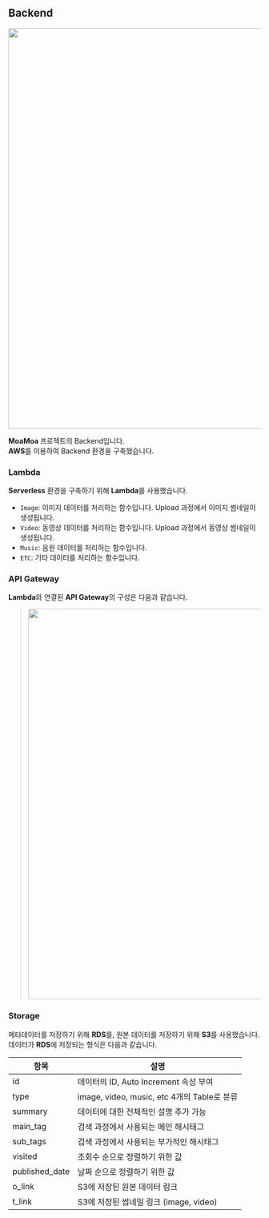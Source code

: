 ## Backend
<img title="Backend" alt="" src="https://user-images.githubusercontent.com/20378368/121104099-4370f000-c83c-11eb-997a-4f23d8e200a6.png" width="800"/>  

**MoaMoa** 프로젝트의 Backend입니다.  
**AWS**를 이용하여 Backend 환경을 구축했습니다.  


### Lambda
**Serverless** 환경을 구축하기 위해 **Lambda**를 사용했습니다.  

- `Image`: 이미지 데이터를 처리하는 함수입니다. Upload 과정에서 이미지 썸네일이 생성됩니다.
- `Video`: 동영상 데이터를 처리하는 함수입니다. Upload 과정에서 동영상 썸네일이 생성됩니다.
- `Music`: 음원 데이터를 처리하는 함수입니다.
- `ETC`: 기타 데이터를 처리하는 함수입니다.


### API Gateway
**Lambda**와 연결된 **API Gateway**의 구성은 다음과 같습니다.  

> <img title="API-Gateway" alt="" src="https://user-images.githubusercontent.com/20378368/121121427-8346d000-c85a-11eb-934c-057da559b57e.png" width="780"/> 

### Storage
메타데이터를 저장하기 위해 **RDS**를, 원본 데이터를 저장하기 위해 **S3**를 사용했습니다.  
데이터가 **RDS**에 저장되는 형식은 다음과 같습니다.

| 항목 | 설명 |
| --- | --- |
| id | 데이터의 ID, Auto Increment 속성 부여 |
| type | image, video, music, etc 4개의 Table로 분류 |
| summary | 데이터에 대한 전체적인 설명 추가 가능 |
| main_tag | 검색 과정에서 사용되는 메인 해시태그 |
| sub_tags | 검색 과정에서 사용되는 부가적인 해시태그 |
| visited | 조회수 순으로 정렬하기 위한 값 |
| published_date | 날짜 순으로 정렬하기 위한 값 |
| o_link | S3에 저장된 원본 데이터 링크 |
| t_link | S3에 저장된 썸네일 링크 (image, video) |